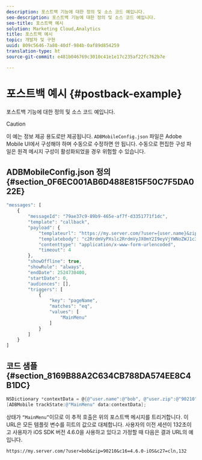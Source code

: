 ```yaml
---
description: 포스트백 기능에 대한 정의 및 소스 코드 예입니다.
seo-description: 포스트백 기능에 대한 정의 및 소스 코드 예입니다.
seo-title: 포스트백 예시
solution: Marketing Cloud,Analytics
title: 포스트백 예시
topic: 개발자 및 구현
uuid: 809c5646-7a80-40df-984b-0af89d854259
translation-type: ht
source-git-commit: e481b046769c3010c41e1e17c235af22fc762b7e

---
```



# 포스트백 예시 {#postback-example}

포스트백 기능에 대한 정의 및 소스 코드 예입니다.

>[!CAUTION]
>
>이 예는 정보 제공 용도로만 제공됩니다. `ADBMobileConfig.json` 파일은 Adobe Mobile UI에서 구성해야 하며 수동으로 수정하면 안 됩니다. 수동으로 편집한 구성 파일은 원격 메시지 구성이 활성화되었을 경우 위험할 수 있습니다.

## ADBMobileConfig.json 정의 {#section_0F6EC001AB6D488E815F50C7F5DA022E}

```js
"messages": [ 
    { 
        "messageId": "79ae37c9-89b9-465e-af7f-d3351771f1dc", 
        "template": "callback", 
        "payload": {  
            "templateurl": "https://my.server.com/?user={user.name}&zip={user.zip}&c16={%sdkver%}&c27=cln,{a.PrevSessionLength}", 
            "templatebody": "c2RrdmVyPXslc2RrdmVyJX0mY2I9eyVjYWNoZWJ1c3QlfSZjbGllbnRJZD17bi5jbGllbnQuaWR9JnRzPXsldGltZXN0YW1wVSV9JnRzej17JXRpbWVzdGFtcFolfQ==", 
            "contenttype": "application/x-www-form-urlencoded",  
            "timeout": 4 
        }, 
        "showOffline": true, 
        "showRule": "always", 
        "endDate": 2524730400, 
        "startDate": 0, 
        "audiences": [], 
        "triggers": [ 
            { 
                "key": "pageName", 
                "matches": "eq", 
                "values": [ 
                    "MainMenu" 
                ] 
            } 
        ] 
    } 
] 
```

## 코드 샘플 {#section_8169B88A2C634CB788DA574EE8C4B1DC}

```objective-c
NSDictionary *contextData = @{@"user.name":@"bob", @"user.zip":@"90210"}; 
[ADBMobile trackState:@"MainMenu" data:contextData];
```

상태가 `“MainMenu”`이므로 이 추적 호출은 위의 포스트백 메시지를 트리거합니다. 이 URL은 모든 템플릿 변수를 히트의 값으로 대체합니다. 사용자의 이전 세션이 132초이고 사용자가 iOS SDK 버전 4.6.0을 사용하고 있다고 가정할 때 다음은 결과 URL의 예입니다.

`https://my.server.com/?user=bob&zip=90210&c16=4.6.0-iOS&c27=cln,132`
